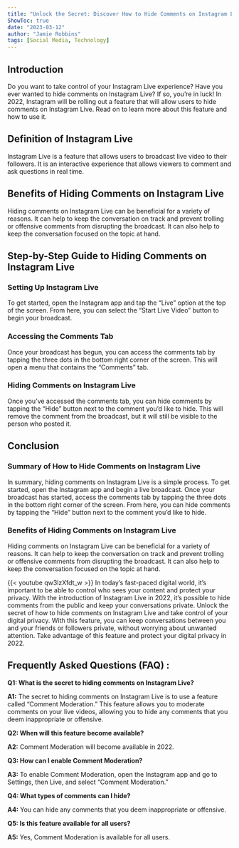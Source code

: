 ```yaml
---
title: "Unlock the Secret: Discover How to Hide Comments on Instagram Live in 2022!"
ShowToc: true 
date: "2023-03-12"
author: "Jamie Robbins" 
tags: [Social Media, Technology]
---
```

## Introduction 

Do you want to take control of your Instagram Live experience? Have you ever wanted to hide comments on Instagram Live? If so, you’re in luck! In 2022, Instagram will be rolling out a feature that will allow users to hide comments on Instagram Live. Read on to learn more about this feature and how to use it.

## Definition of Instagram Live

Instagram Live is a feature that allows users to broadcast live video to their followers. It is an interactive experience that allows viewers to comment and ask questions in real time.

## Benefits of Hiding Comments on Instagram Live

Hiding comments on Instagram Live can be beneficial for a variety of reasons. It can help to keep the conversation on track and prevent trolling or offensive comments from disrupting the broadcast. It can also help to keep the conversation focused on the topic at hand.

## Step-by-Step Guide to Hiding Comments on Instagram Live

### Setting Up Instagram Live

To get started, open the Instagram app and tap the “Live” option at the top of the screen. From here, you can select the “Start Live Video” button to begin your broadcast.

### Accessing the Comments Tab

Once your broadcast has begun, you can access the comments tab by tapping the three dots in the bottom right corner of the screen. This will open a menu that contains the “Comments” tab.

### Hiding Comments on Instagram Live

Once you’ve accessed the comments tab, you can hide comments by tapping the “Hide” button next to the comment you’d like to hide. This will remove the comment from the broadcast, but it will still be visible to the person who posted it.

## Conclusion

### Summary of How to Hide Comments on Instagram Live

In summary, hiding comments on Instagram Live is a simple process. To get started, open the Instagram app and begin a live broadcast. Once your broadcast has started, access the comments tab by tapping the three dots in the bottom right corner of the screen. From here, you can hide comments by tapping the “Hide” button next to the comment you’d like to hide.

### Benefits of Hiding Comments on Instagram Live

Hiding comments on Instagram Live can be beneficial for a variety of reasons. It can help to keep the conversation on track and prevent trolling or offensive comments from disrupting the broadcast. It can also help to keep the conversation focused on the topic at hand.

{{< youtube qw3lzXfdt_w >}} 
In today’s fast-paced digital world, it’s important to be able to control who sees your content and protect your privacy. With the introduction of Instagram Live in 2022, it’s possible to hide comments from the public and keep your conversations private. Unlock the secret of how to hide comments on Instagram Live and take control of your digital privacy. With this feature, you can keep conversations between you and your friends or followers private, without worrying about unwanted attention. Take advantage of this feature and protect your digital privacy in 2022.

## Frequently Asked Questions (FAQ) :
**Q1: What is the secret to hiding comments on Instagram Live?**

**A1:** The secret to hiding comments on Instagram Live is to use a feature called “Comment Moderation.” This feature allows you to moderate comments on your live videos, allowing you to hide any comments that you deem inappropriate or offensive.

**Q2: When will this feature become available?**

**A2:** Comment Moderation will become available in 2022.

**Q3: How can I enable Comment Moderation?**

**A3:** To enable Comment Moderation, open the Instagram app and go to Settings, then Live, and select “Comment Moderation.”

**Q4: What types of comments can I hide?**

**A4:** You can hide any comments that you deem inappropriate or offensive.

**Q5: Is this feature available for all users?**

**A5:** Yes, Comment Moderation is available for all users.


